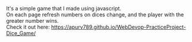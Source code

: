 It's a simple game that I made using javascript.<br>
On each page refresh numbers on dices change, and the player with the greater number wins.<br>
Check it out here: https://apurv789.github.io/WebDevop-PracticeProject-Dice_Game/
